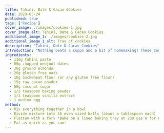 ```yaml
---
title: Tahini, Date & Cacao Cookies
date: 2020-05-24
published: true
tags: ['Recipe']
cover_image: ./images/cookies-1.jpg
cover_image_alt: Tahini, Date & Cacao Cookies
additional_image_1: ./images/cookies-2.jpg
additional_image_1_alt: Tray of cookies
description: "Tahini, Date & Cacao Cookies"
introduction: "Nothing beats a cuppa and a bit of homemaking! These cookies are super delicious and a good source of protein, fibre and energy giving B vitamins."
ingredients:
  - 110g tahini paste
  - 50g chopped medjool dates
  - 30g ground almonds
  - 20g gluten free oats
  - 10g buckwheat flour (or any gluten free flour)
  - 15g raw cacao powder
  - 50g coconut sugar
  - 1/2 teaspoon baking powder
  - 1/2 teaspoon vanilla extract
  - 1 medium egg
method:
  - Mix everything together in a bowl
  - Divide mixture into 16 even sized balls (about a tablespoon each)
  - Flatten with a fork *Bake on a lined baking tray at 200 gas 6 for 8 minutes.
  - Eat as quick as you can!
---
```

